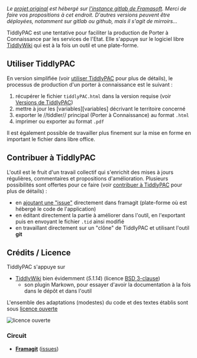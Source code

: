 *Le [projet original][origin] est hébergé sur [l'instance gitlab de Framasoft][framagit]. Merci de faire vos propositions à cet endroit. D'autres versions peuvent être déployées, notamment sur gitlab ou github, mais il s'agit de mirroirs...*

TiddlyPAC est une tentative pour faciliter la production de Porter à Connaissance par les services de l'Etat. Elle s'appuye sur le logiciel libre [TiddlyWiki][tw] qui est à la fois un outil et une plate-forme.

## Utiliser TiddlyPAC
En version simplifiée (voir [utiliser TiddlyPAC][utiliser TP] pour plus de détails), le processus de production d'un porter à connaissance est le suivant :

1. récupérer le fichier `tiddlyPAC.html` dans la version requise (voir [Versions de TiddlyPAC][versions])
2. mettre à jour les [variables][variables] décrivant le territoire concerné
3. exporter le //tiddler// principal (Porter à Connaissance) au format `.html`
4. imprimer ou exporter au format `.pdf`

Il est également possible de travailler plus finement sur la mise en forme en important le fichier dans libre office.

## Contribuer à TiddlyPAC
L'outil est le fruit d'un travail collectif qui s'enrichit des mises à jours régulières, commentaires et propositions d'amélioration. Plusieurs possibilités sont offertes pour ce faire (voir [contribuer à TiddlyPAC][contribuer TP] pour plus de détails) :

* en [ajoutant une "issue"][issues] directement dans framagit (plate-forme où est hébergé le code de l'application)
* en éditant directement la partie à améliorer dans l'outil, en l'exportant puis en envoyant le fichier `.tid` ainsi modifié
* en travaillant directement sur un "clône" de TiddlyPAC et utilisant l'outil __git__

## Crédits / Licence
TiddlyPAC s'appuye sur
* [TiddlyWiki][tw] bien évidemment (_5.1.14_) (licence [BSD 3-clause](https://opensource.org/licenses/BSD-3-Clause))
    * son plugin Markown, pour essayer d'avoir la documentation à la fois dans le dépôt et dans l'outil

L'ensemble des adaptations (modestes) du code et des textes établis sont sous [licence ouverte](https://www.etalab.gouv.fr/licence-ouverte-open-licence)

![licence ouverte](https://www.etalab.gouv.fr/wp-content/uploads/2014/05/Logo_Licence_Ouverte_bleu_blanc_rouge.png "licence ouverte")

### Circuit
* **[Framagit][origin]** ([issues][issues])

[versions]: ./Doc/versions_de_tiddlypac.md
[utiliser TP]: ./Doc/utiliser_tiddlypac.md
[contribuer TP]: ./Doc/contribuer_a_tiddlypac.md

[origin]:https://framagit.org/know-rmandie/TiddlyPAC
[issues]:https://framagit.org/know-rmandie/TiddlyPAC/issues

[tw]:http://tiddlywiki.com
[framagit]:https://framagit.org
